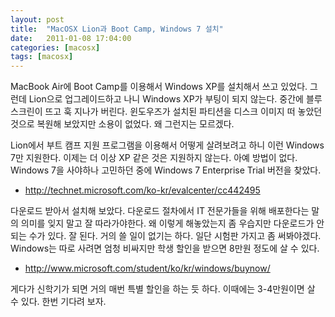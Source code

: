 ```yaml
---
layout: post
title:  "MacOSX Lion과 Boot Camp, Windows 7 설치"
date:   2011-01-08 17:04:00
categories: [macosx]
tags: [macosx]
---
```


MacBook Air에 Boot Camp를 이용해서 Windows XP를 설치해서 쓰고 있었다. 그런데 Lion으로 업그레이드하고 나니 Windows XP가 부팅이 되지 않는다. 중간에 블루 스크린이 뜨고 훅 지나가 버린다. 윈도우즈가 설치된 파티션을 디스크 이미지 떠 놓았던 것으로 복원해 보았지만 소용이 없었다. 왜 그런지는 모르겠다.

Lion에서 부트 캠프 지원 프로그램을 이용해서 어떻게 살려보려고 하니 이런 Windows 7만 지원한다. 이제는 더 이상 XP 같은 것은 지원하지 않는다. 아예 방법이 없다. Windows 7을 사야하나 고민하던 중에 Windows 7 Enterprise Trial 버전을 찾았다.

- http://technet.microsoft.com/ko-kr/evalcenter/cc442495

다운로드 받아서 설치해 보았다. 다운로드 절차에서 IT 전문가들을 위해 배포한다는 말의 의미를 잊지 말고 잘 따라가야한다. 왜 이렇게 해놓았는지 좀 우습지만 다운로드가 안 되는 수가 있다. 잘 된다. 거의 쓸 일이 없기는 하다. 일단 시험판 가지고 좀 써봐야겠다. Windows는 따로 사려면 엄청 비싸지만  학생 할인을 받으면 8만원 정도에 살 수 있다.

- http://www.microsoft.com/student/ko/kr/windows/buynow/

게다가 신학기가 되면 거의 매번 특별 할인을 하는 듯 하다. 이때에는 3-4만원이면 살 수 있다. 한번 기다려 보자.


